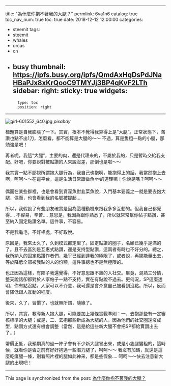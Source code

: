 
---
title: "為什麼你抱不著我的大腿？"
permlink: 6va1n6
catalog: true
toc_nav_num: true
toc: true
date: 2018-12-12 12:00:00
categories:
- steemit
tags:
- steemit
- whales
- orcas
- cn
- busy
thumbnail: https://ipfs.busy.org/ipfs/QmdAxHqDsPdJNaHBaPJx8xKrQooC9TMYJj3BP4qKvF2LTh
sidebar:
    right:
        sticky: true
widgets:
    -
        type: toc
        position: right
---


![girl-601552_640.jpg](https://ipfs.busy.org/ipfs/QmdAxHqDsPdJNaHBaPJx8xKrQooC9TMYJj3BP4qKvF2LTh)
*pixabay*

標題算是自我膨脹了一下。其實，根本不覺得我算得上是“大腿”。正常狀態下，滿讚也點不出1刀，怎麼看，都不能算是大腿的～～ 不過，算是隻粗一點的小腿，那勉強是吧！

再者呢，我這“大腿”，主要的肉，還是代理來的，不屬於我的，只是暫時交給我支配。好吧，你要說對被點讚的人來說沒差，那倒也是啦～～

我其實一點不鄙視所謂抱大腿行為，我自己也抱啊，能抱得上的話，我當然抱上去啊，呵呵～～在這平台，這是生活日常跟做魚🐟的道理嘛！你說是嗎？呵呵～～

偶而在某些群裡，也是會看到資深魚對韭菜魚說，入門基本要義之一就是要去抱大腿，偶而，也會看到我的名號被提起.... 

所以，我假設了有些朋友確實是因為這種動機來跟我多多互動的。但我自己都覺得.... 不容易，辛苦.... 意思是，我因為跟你熟悉了，所以就常常幫你帖子點讚，甚至納入固定點讚名單。這件事，不容易。

不是我龜毛，不好相處，不好取悅。

原因是，我來太久了，久到模式都定型了。固定點讚的圈子，名額已幾乎是滿的了。且不去區別是互惠式點讚，還是支持型點讚，這兩者有時也不好分的。總之，我所納入的固定點讚作者們，幾乎已經到達我的極限了，或者說，再挪能量出去，等於降低全部被我點的人的份額，這件事總也不是無極限的。

也正因為這樣，有陣子我還覺得，不好意思跟不熟的人社交。畢竟，混熟三分情，整天說話卻都對於人家帖子一點不支持，實在有點說不過去。更何況，SP這麼透明，你有點沒點，人家可以不介意，我可還是會介意自己被看到沒點。所以，反而會降低跟人互動的程度。

後來，久了，習慣了，也就無所謂，隨緣了。

所以，其實，教導新人抱大腿，可能要加上幾條實戰準則：一、去抱那些有一定審核標準的大腿；或是，二、去抱那些新成為大腿的人，因為他們的社交圈還沒成型，點讚方式還有機會調整（當然，這是給這些新大腿不會把SP都給賣讚出去了...）

幣價正低，我預期真的過一陣子會有不少新大腿冒出來，或是小隻腿變粗的，這時候，就看你是否之前有好好抱過一些潛力腿了，呵呵～～ 我沒有加碼，就還是這麼乾癟腿一條，別看照片裡的腿如此神采，都是些假象.... 呵呵～～快去注意新大腿的出現吧！



- - -

This page is synchronized from the post: [為什麼你抱不著我的大腿？](https://steemit.com/@deanliu/6va1n6)
